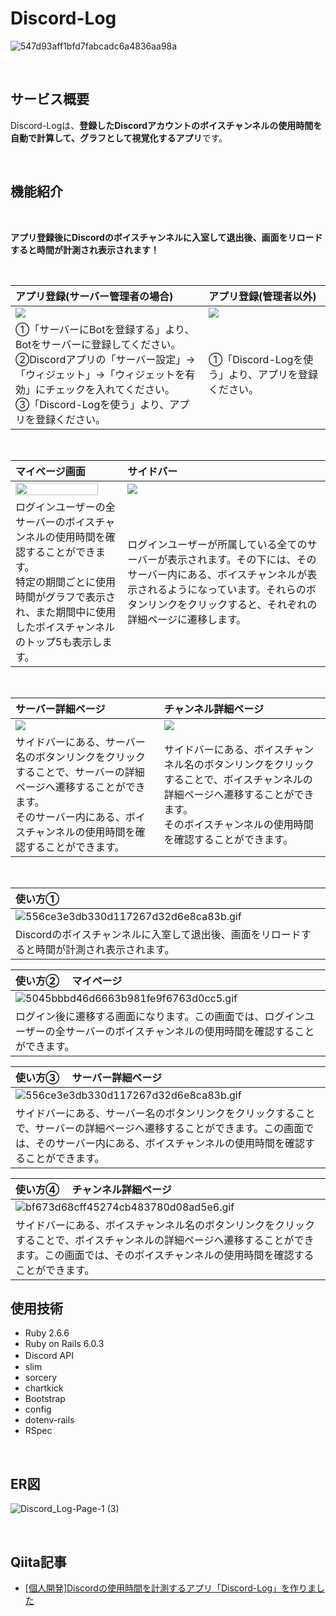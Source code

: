 # Discord-Log

![547d93aff1bfd7fabcadc6a4836aa98a](https://user-images.githubusercontent.com/63973453/130365572-2acd531b-9cd1-47b2-897e-472e835d6d98.png)

<br>

## サービス概要
Discord-Logは、**登録したDiscordアカウントのボイスチャンネルの使用時間を自動で計算して、グラフとして視覚化するアプリ**です。

<br>

## 機能紹介
<br>

**アプリ登録後にDiscordのボイスチャンネルに入室して退出後、画面をリロードすると時間が計測され表示されます！**

<br>

| アプリ登録(サーバー管理者の場合)                                                       | アプリ登録(管理者以外)                                                                                               |
| :------------------------------------------------------------------- | :----------------------------------------------------------------------------------------------------- |
| <img src="https://user-images.githubusercontent.com/63973453/130367346-9fa5140c-8e07-4f79-aea0-3323f3080453.png"> | <img src="https://user-images.githubusercontent.com/63973453/130367204-213fc7c7-01ef-441d-bf79-bfddb3cd1e12.png"> |
| ①「サーバーにBotを登録する」より、Botをサーバーに登録してください。<br>②Discordアプリの「サーバー設定」→「ウィジェット」→「ウィジェットを有効」にチェックを入れてください。<br>③「Discord-Logを使う」より、アプリを登録ください。| ①「Discord-Logを使う」より、アプリを登録ください。|

<br>

| マイページ画面                                                       | サイドバー                                                                                              |
| :------------------------------------------------------------------- | :----------------------------------------------------------------------------------------------------- |
| <img src="https://user-images.githubusercontent.com/63973453/130367396-555b8147-62e1-4d28-b747-d6eb3d3e95a4.png" width="90%"> | <img src="https://user-images.githubusercontent.com/63973453/130367941-4e52d2ca-39cd-4894-b6af-52139ec7ce4a.png">                                   |
| ログインユーザーの全サーバーのボイスチャンネルの使用時間を確認することができます。<br>特定の期間ごとに使用時間がグラフで表示され、また期間中に使用したボイスチャンネルのトップ5も表示します。|ログインユーザーが所属している全てのサーバーが表示されます。その下には、そのサーバー内にある、ボイスチャンネルが表示されるようになっています。それらのボタンリンクをクリックすると、それぞれの詳細ページに遷移します。|

<br>

| サーバー詳細ページ                                                       | チャンネル詳細ページ                                                                                              |
| :------------------------------------------------------------------- | :----------------------------------------------------------------------------------------------------- |
| <img src="https://user-images.githubusercontent.com/63973453/130368083-c44f859d-17dd-40f5-83eb-47905f5f56a8.png"> | <img src="https://user-images.githubusercontent.com/63973453/130368113-9577a015-4a51-4f3e-8970-53bb010c3544.png">                                   |
| サイドバーにある、サーバー名のボタンリンクをクリックすることで、サーバーの詳細ページへ遷移することができます。<br>そのサーバー内にある、ボイスチャンネルの使用時間を確認することができます。|サイドバーにある、ボイスチャンネル名のボタンリンクをクリックすることで、ボイスチャンネルの詳細ページへ遷移することができます。<br>そのボイスチャンネルの使用時間を確認することができます。|

<br>

| 使い方① 　                                                      |
| :------------------------------------------------------------------- |
| ![556ce3e3db330d117267d32d6e8ca83b.gif](https://qiita-image-store.s3.ap-northeast-1.amazonaws.com/0/625435/61130cf9-9044-8b57-f811-b037fb156d3e.gif) | 
| Discordのボイスチャンネルに入室して退出後、画面をリロードすると時間が計測され表示されます。 |

| 使い方② 　マイページ                                                      |
| :------------------------------------------------------------------- |
| ![5045bbbd46d6663b981fe9f6763d0cc5.gif](https://qiita-image-store.s3.ap-northeast-1.amazonaws.com/0/625435/abc8b3a9-5923-c25e-2ef3-ed7b80c61aa3.gif)| 
| ログイン後に遷移する画面になります。この画面では、ログインユーザーの全サーバーのボイスチャンネルの使用時間を確認することができます。 |

| 使い方③ 　サーバー詳細ページ                                                      |
| :------------------------------------------------------------------- |
| ![556ce3e3db330d117267d32d6e8ca83b.gif](https://qiita-image-store.s3.ap-northeast-1.amazonaws.com/0/625435/61130cf9-9044-8b57-f811-b037fb156d3e.gif) | 
| サイドバーにある、サーバー名のボタンリンクをクリックすることで、サーバーの詳細ページへ遷移することができます。この画面では、そのサーバー内にある、ボイスチャンネルの使用時間を確認することができます。 |

| 使い方④ 　チャンネル詳細ページ                                                      |
| :------------------------------------------------------------------- |
| ![bf673d68cff45274cb483780d08ad5e6.gif](https://qiita-image-store.s3.ap-northeast-1.amazonaws.com/0/625435/76bc9cfb-3b5a-03ba-5d4f-6b4c337ed3ba.gif) | 
| サイドバーにある、ボイスチャンネル名のボタンリンクをクリックすることで、ボイスチャンネルの詳細ページへ遷移することができます。この画面では、そのボイスチャンネルの使用時間を確認することができます。|


## 使用技術

- Ruby 2.6.6
- Ruby on Rails 6.0.3
- Discord API　
- slim 
- sorcery 
- chartkick
- Bootstrap
- config
- dotenv-rails
- RSpec

<br>

## ER図
![Discord_Log-Page-1 (3)](https://user-images.githubusercontent.com/63973453/130365416-00700bf6-0293-45e1-8045-3d5d83622913.png)

<br>

## Qiita記事
- [[個人開発]Discordの使用時間を計測するアプリ「Discord-Log」を作りました](https://qiita.com/yasuk-0714/items/98a25750407209f4b64f)
